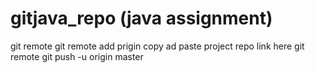 # gitjava_repo (java assignment)

git remote
git remote add prigin copy ad paste project repo link here
git remote
git push -u origin master
